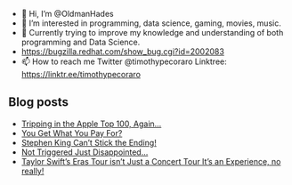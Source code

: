 - 👋 Hi, I’m @OldmanHades
- 👀 I’m interested in programming, data science, gaming, movies, music.
- 🌱 Currently trying to improve my knowledge and understanding of both programming and Data Science.
- https://bugzilla.redhat.com/show_bug.cgi?id=2002083
- 📫 How to reach me Twitter @timothypecoraro
Linktree: https://linktr.ee/timothypecoraro

## Blog posts
<!-- BLOG-POST-LIST:START -->
- [Tripping in the Apple Top 100, Again…](https://medium.com/@timothypecoraro/tripping-in-the-apple-top-100-again-9c0cec3650bc?source=rss-5097f5c9b801------2)
- [You Get What You Pay For?](https://medium.com/@timothypecoraro/you-get-what-you-pay-for-0235784a656b?source=rss-5097f5c9b801------2)
- [Stephen King Can’t Stick the Ending!](https://medium.com/@timothypecoraro/stephen-king-cant-stick-the-ending-11abd64c8a1d?source=rss-5097f5c9b801------2)
- [Not Triggered Just Disappointed…](https://medium.com/@timothypecoraro/not-triggered-just-disappointed-9bfccc84acf1?source=rss-5097f5c9b801------2)
- [Taylor Swift’s Eras Tour isn’t Just a Concert Tour It’s an Experience, no really!](https://medium.com/@timothypecoraro/taylor-swifts-eras-tour-isn-t-just-a-concert-tour-it-s-an-experience-no-really-ec74b50a537b?source=rss-5097f5c9b801------2)
<!-- BLOG-POST-LIST:END -->
